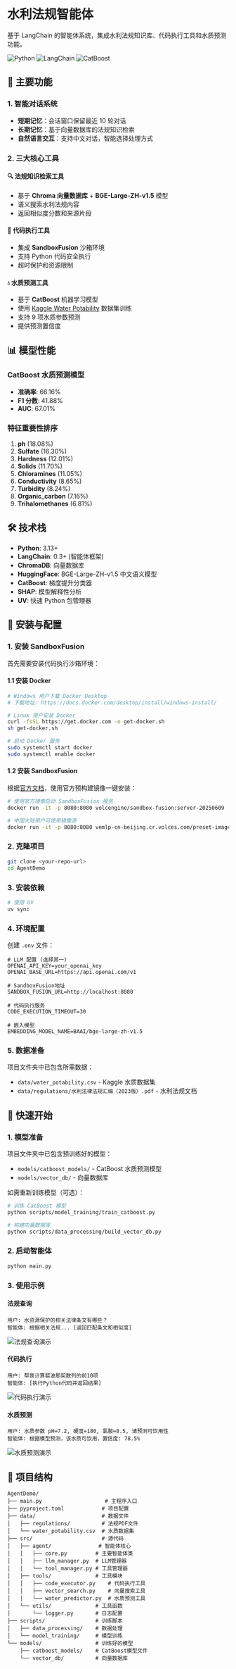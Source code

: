 # 水利法规智能体

基于 LangChain 的智能体系统，集成水利法规知识库、代码执行工具和水质预测功能。

![Python](https://img.shields.io/badge/Python-3.13+-blue)
![LangChain](https://img.shields.io/badge/LangChain-0.3+-green)
![CatBoost](https://img.shields.io/badge/CatBoost-1.2+-orange)

## 🚀 主要功能

### 1. 智能对话系统

-   **短期记忆**：会话窗口保留最近 10 轮对话
-   **长期记忆**：基于向量数据库的法规知识检索
-   **自然语言交互**：支持中文对话，智能选择处理方式

### 2. 三大核心工具

#### 🔍 法规知识检索工具

-   基于 **Chroma 向量数据库** + **BGE-Large-ZH-v1.5** 模型
-   语义搜索水利法规内容
-   返回相似度分数和来源片段

#### 🐍 代码执行工具

-   集成 **SandboxFusion** 沙箱环境
-   支持 Python 代码安全执行
-   超时保护和资源限制

#### 💧 水质预测工具

-   基于 **CatBoost** 机器学习模型
-   使用 [Kaggle Water Potability](https://www.kaggle.com/datasets/adityakadiwal/water-potability) 数据集训练
-   支持 9 项水质参数预测
-   提供预测置信度

## 📊 模型性能

### CatBoost 水质预测模型

-   **准确率**: 66.16%
-   **F1 分数**: 41.88%
-   **AUC**: 67.01%

### 特征重要性排序

1. **ph** (18.08%)
2. **Sulfate** (16.30%)
3. **Hardness** (12.01%)
4. **Solids** (11.70%)
5. **Chloramines** (11.05%)
6. **Conductivity** (8.65%)
7. **Turbidity** (8.24%)
8. **Organic_carbon** (7.16%)
9. **Trihalomethanes** (6.81%)

## 🛠 技术栈

-   **Python**: 3.13+
-   **LangChain**: 0.3+ (智能体框架)
-   **ChromaDB**: 向量数据库
-   **HuggingFace**: BGE-Large-ZH-v1.5 中文语义模型
-   **CatBoost**: 梯度提升分类器
-   **SHAP**: 模型解释性分析
-   **UV**: 快速 Python 包管理器

## 🔧 安装与配置

### 1. 安装 SandboxFusion

首先需要安装代码执行沙箱环境：

#### 1.1 安装 Docker

```bash
# Windows 用户下载 Docker Desktop
# 下载地址: https://docs.docker.com/desktop/install/windows-install/

# Linux 用户安装 Docker
curl -fsSL https://get.docker.com -o get-docker.sh
sh get-docker.sh

# 启动 Docker 服务
sudo systemctl start docker
sudo systemctl enable docker
```

#### 1.2 安装 SandboxFusion

根据[官方文档](https://bytedance.github.io/SandboxFusion/docs/docs/get-started)，使用官方预构建镜像一键安装：

```bash
# 使用官方镜像启动 SandboxFusion 服务
docker run -it -p 8080:8080 volcengine/sandbox-fusion:server-20250609

# 中国大陆用户可使用镜像源
docker run -it -p 8080:8080 vemlp-cn-beijing.cr.volces.com/preset-images/code-sandbox:server-20250609
```

### 2. 克隆项目

```bash
git clone <your-repo-url>
cd AgentDemo
```

### 3. 安装依赖

```bash
# 使用 UV
uv sync
```

### 4. 环境配置

创建 `.env` 文件：

```env
# LLM 配置 (选择其一)
OPENAI_API_KEY=your_openai_key
OPENAI_BASE_URL=https://api.openai.com/v1

# SandboxFusion地址
SANDBOX_FUSION_URL=http://localhost:8080

# 代码执行服务
CODE_EXECUTION_TIMEOUT=30

# 嵌入模型
EMBEDDING_MODEL_NAME=BAAI/bge-large-zh-v1.5
```

### 5. 数据准备

项目文件夹中已包含所需数据：

-   `data/water_potability.csv` - Kaggle 水质数据集
-   `data/regulations/水利法律法规汇编（2023版）.pdf` - 水利法规文档

## 🚀 快速开始

### 1. 模型准备

项目文件夹中已包含预训练好的模型：

-   `models/catboost_models/` - CatBoost 水质预测模型
-   `models/vector_db/` - 向量数据库

如需重新训练模型（可选）：

```bash
# 训练 CatBoost 模型
python scripts/model_training/train_catboost.py

# 构建向量数据库
python scripts/data_processing/build_vector_db.py
```

### 2. 启动智能体

```bash
python main.py
```

### 3. 使用示例

#### 法规查询

```
用户: 水资源保护的相关法律条文有哪些？
智能体: 根据相关法规... [返回匹配条文和相似度]
```

![法规查询演示](docs/images/demo_regulation_query.gif)

#### 代码执行

```
用户: 帮我计算斐波那契数列的前10项
智能体: [执行Python代码并返回结果]
```

![代码执行演示](docs/images/demo_code_execution.gif)

#### 水质预测

```
用户: 水质参数 pH=7.2, 硬度=180, 氯胺=8.5, 请预测可饮用性
智能体: 根据模型预测，该水质可饮用，置信度: 78.5%
```

![水质预测演示](docs/images/demo_water_prediction.gif)

## 📁 项目结构

```
AgentDemo/
├── main.py                    # 主程序入口
├── pyproject.toml            # 项目配置
├── data/                     # 数据文件
│   ├── regulations/          # 法规PDF文件
│   └── water_potability.csv  # 水质数据集
├── src/                      # 源代码
│   ├── agent/               # 智能体核心
│   │   ├── core.py         # 主要智能体类
│   │   ├── llm_manager.py  # LLM管理器
│   │   └── tool_manager.py # 工具管理器
│   ├── tools/              # 工具模块
│   │   ├── code_executor.py    # 代码执行工具
│   │   ├── vector_search.py    # 向量搜索工具
│   │   └── water_predictor.py  # 水质预测工具
│   └── utils/              # 工具函数
│       └── logger.py       # 日志配置
├── scripts/                # 训练脚本
│   ├── data_processing/    # 数据处理
│   └── model_training/     # 模型训练
└── models/                 # 训练好的模型
    ├── catboost_models/    # CatBoost模型文件
    └── vector_db/          # 向量数据库
```
